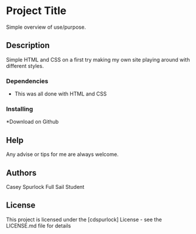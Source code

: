 # Project Title

Simple overview of use/purpose.

## Description

Simple HTML and CSS on a first try making my own site playing around with different styles.

### Dependencies

* This was all done with HTML and CSS

### Installing

*Download on Github

## Help

Any advise or tips for me are always welcome.

## Authors
Casey Spurlock Full Sail Student

## License

This project is licensed under the [cdspurlock] License - see the LICENSE.md file for details
